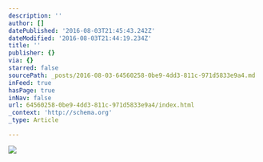 ```yaml
---
description: ''
author: []
datePublished: '2016-08-03T21:45:43.242Z'
dateModified: '2016-08-03T21:44:19.234Z'
title: ''
publisher: {}
via: {}
starred: false
sourcePath: _posts/2016-08-03-64560258-0be9-4dd3-811c-971d5833e9a4.md
inFeed: true
hasPage: true
inNav: false
url: 64560258-0be9-4dd3-811c-971d5833e9a4/index.html
_context: 'http://schema.org'
_type: Article

---
```

![](https://the-grid-user-content.s3-us-west-2.amazonaws.com/685b5d47-4c91-4fc0-bb67-f1ca500b8ab4.png)